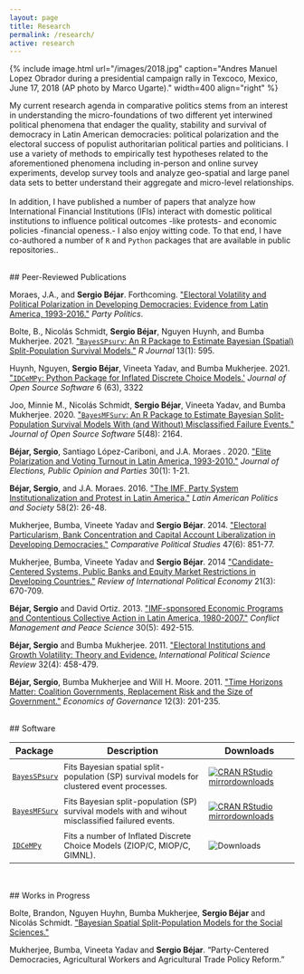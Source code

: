 ```yaml
---
layout: page
title: Research
permalink: /research/
active: research
---
```


{% include image.html url="/images/2018.jpg" caption="Andres Manuel Lopez Obrador during a presidential campaign rally in Texcoco, Mexico, June 17, 2018 (AP photo by Marco Ugarte)." width=400 align="right" %}

My current research agenda in comparative politics stems from an interest in understanding the micro-foundations of two different yet interwined political phenomena that endager the quality, stability and survival of democracy in Latin American democracies: political polarization and the electoral success of populist authoritarian political parties and politicians. I use a variety of methods to empirically test hypotheses related to the aforementioned phenomena including in-person and online survey experiments, develop survey tools and analyze geo-spatial and large panel data sets to better understand their aggregate and micro-level relationships. <br>
<br>
In addition, I have published a number of papers that analyze how International Financial Institutions (IFIs) interact with domestic political institutions to influence political outcomes -like protests- and economic policies -financial openess.-  I also enjoy witting code. To that end, I have co-authored a number of `R` and `Python` packages that are available in public repositories..  


<br>
## Peer-Reviewed Publications


Moraes, J.A., and **Sergio Béjar**. Forthcoming. ["Electoral Volatility and Political Polarization in Developing Democracies: Evidence from Latin America, 1993-2016."](https://journals.sagepub.com/doi/abs/10.1177/13540688221095098) *Party Politics*.

Bolte, B., Nicolás Schmidt, **Sergio Béjar**, Nguyen Huynh, and Bumba Mukherjee. 2021. ["`BayesSPsurv`: An R Package to Estimate Bayesian (Spatial) Split-Population Survival Models."](https://journal.r-project.org/dev/articles/RJ-2021-068/RJ-2021-068.pdf) *R Journal* 13(1): 595. 

Huynh, Nguyen, **Sergio Béjar**, Vineeta Yadav, and Bumba Mukherjee. 2021. ["`IDCeMPy`: Python Package for Inflated Discrete Choice Models.'](https://joss.theoj.org/papers/10.21105/joss.03322.pdf) *Journal of Open Source Software* 6 (63), 3322

Joo, Minnie M., Nicolás Schmidt, **Sergio Béjar**, Vineeta Yadav, and Bumba Mukherjee. 2020. ["`BayesMFSurv`: An R Package to Estimate Bayesian Split-Population Survival Models With (and Without) Misclassified Failure Events."](https://joss.theoj.org/papers/10.21105/joss.02164.pdf) *Journal of Open Source Software* 5(48): 2164. 

**Béjar, Sergio**, Santiago López-Cariboni, and J.A. Moraes . 2020. ["Elite Polarization and Voting Turnout in Latin America, 1993-2010."](https://doi.org/10.1080/17457289.2018.1545775) *Journal of Elections, Public Opinion and Parties* 30(1): 1-21. 

**Béjar, Sergio**, and J.A. Moraes. 2016. ["The IMF, Party System Institutionalization and Protest in Latin America."](https://doi.org/10.1111/j.1548-2456.2016.00309.x) *Latin American Politics and Society* 58(2): 26-48.

Mukherjee, Bumba, Vineete Yadav and **Sergio Béjar**. 2014. ["Electoral Particularism, Bank Concentration and Capital Account Liberalization in Developing Democracies."](https://doi.org/10.1177/0010414013488551) *Comparative Political Studies* 47(6): 851-77.

Mukherjee, Bumba, Vineete Yadav and **Sergio Béjar**. 2014 ["Candidate-Centered Systems, Public Banks and Equity Market Restrictions in Developing Countries."](https://doi.org/10.1080/09692290.2013.822410) *Review of International Political Economy* 21(3): 670-709.

**Béjar, Sergio** and David Ortiz. 2013. ["IMF-sponsored Economic Programs and Contentious Collective Action in Latin America, 1980-2007."](https://doi.org/10.1177/0738894213499677) *Conflict Management and Peace Science* 30(5): 492-515. 

**Béjar, Sergio** and Bumba Mukherjee. 2011. ["Electoral Institutions and Growth Volatility: Theory and Evidence.](https://doi.org/10.1177/0192512110385299) *International Political Science Review* 32(4): 458-479.

**Béjar, Sergio**, Bumba Mukherjee and Will H. Moore. 2011. ["Time Horizons Matter: Coalition Governments, Replacement Risk and the Size of Government."](https://doi.org/10.1007/s10101-011-0096-0) *Economics of Governance* 12(3): 201-235.  


<br>
## Software

<style>

table {

padding-bottom: 15px
}

th {

padding-left: 5px;
}

tbody td { padding: 5px;
    font-size: .9em;}
</style>

| Package | Description | Downloads |
| --------|-------------| --------- |
| [`BayesSPsurv`](https://github.com/Nicolas-Schmidt/BayesSPsurv)  | Fits Bayesian spatial split-population (SP) survival models for clustered event processes. | [![CRAN RStudio mirrordownloads](https://cranlogs.r-pkg.org/badges/grand-total/BayesSPsurv?color=blue)](https://www.r-pkg.org/pkg/BayesSPSurv)|
| [`BayesMFSurv`](https://github.com/Nicolas-Schmidt/BayesMFSurv)  | Fits Bayesian split-population (SP) survival models with and wihout misclassified failured events. | [![CRAN RStudio mirrordownloads](https://cranlogs.r-pkg.org/badges/grand-total/BayesMFSurv?color=blue)](https://www.r-pkg.org/pkg/BayesMFSurv)
|[`IDCeMPy`](https://pypi.org/project/idcempy/) | Fits a number of Inflated Discrete Choice Models (ZIOP/C, MIOP/C, GIMNL).|![Downloads](https://pepy.tech/badge/idcempy) |

<br>
## Works in Progress

Bolte, Brandon, Nguyen Huyhn, Bumba Mukherjee, **Sergio Béjar** and Nicolás Schmidt. ["Bayesian Spatial Split-Population Models for the Social Sciences."](https://papers.ssrn.com/sol3/papers.cfm?abstract_id=3765112)

Mukherjee, Bumba, Vineeta Yadav and **Sergio Béjar**. “Party-Centered Democracies, Agricultural Workers and Agricultural Trade Policy Reform.”

